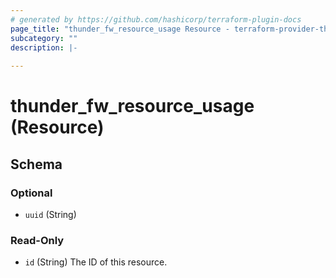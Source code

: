 ```yaml
---
# generated by https://github.com/hashicorp/terraform-plugin-docs
page_title: "thunder_fw_resource_usage Resource - terraform-provider-thunder"
subcategory: ""
description: |-
  
---
```


# thunder_fw_resource_usage (Resource)





<!-- schema generated by tfplugindocs -->
## Schema

### Optional

- `uuid` (String)

### Read-Only

- `id` (String) The ID of this resource.


